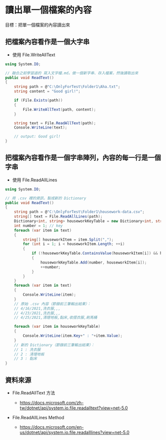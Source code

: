 # 讀出單一個檔案的內容

目標：把單一個檔案的內容讀出來


## 把檔案內容看作是一個大字串

* 使用 File.WriteAllText

```csharp
using System.IO;

// 融合之前學習過的 寫入文字檔.md。做一個新字串、存入檔案，然後讀取出來
public void ReadText()
{
    string path = @"C:\OnlyForTest\Folder1\Aha.txt";
    string content = "Good girl!";

    if (File.Exists(path))
    {
        File.WriteAllText(path, content);
    }

    string text = File.ReadAllText(path);
    Console.WriteLine(text);

    // output: Good girl!
}
```

## 把檔案內容看作是一個字串陣列，內容的每一行是一個字串

* 使用 File.ReadAllLines

```csharp
using System.IO;

// 用 .csv 裡的資訊，製成新的 Dictionary
public void ReadText()
{
    string path = @"C:\OnlyForTest\Folder1\housework-data.csv";
    string[] text = File.ReadAllLines(path);
    Dictionary<int, string> houseworkKeyTable = new Dictionary<int, string>();
    int number = 1; // key
    foreach (var item in text)
    {
        string[] houseworkItem = item.Split(",");
        for (int i = 1; i < houseworkItem.Length; ++i)
        {
            if (!houseworkKeyTable.ContainsValue(houseworkItem[i]) && houseworkItem[i] != "")
            {
                houseworkKeyTable.Add(number, houseworkItem[i]);
                ++number;
            }
        }
    }
    foreach (var item in text)
    {
        Console.WriteLine(item);
    }
    // 原始 .csv 內容（節錄前三筆輸出結果）：
    // 4/16/2021,洗衣服,,,
    // 4/23/2021,洗衣服,,,
    // 4/25/2021,清理地板,黏床,收摺衣服,刷馬桶

    foreach (var item in houseworkKeyTable)
    {
        Console.WriteLine(item.Key+" : "+item.Value);
    }
    // 新的 Dictionary（節錄前三筆輸出結果）：    
    // 1 : 洗衣服
    // 2 : 清理地板
    // 3 : 黏床
}
```


## 資料來源

* File.ReadAllText 方法
  * https://docs.microsoft.com/zh-tw/dotnet/api/system.io.file.readalltext?view=net-5.0

* File.ReadAllLines Method
  * https://docs.microsoft.com/en-us/dotnet/api/system.io.file.readalllines?view=net-5.0